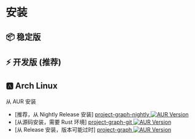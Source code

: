# 安装

## 📦 稳定版

<GithubRelease repo="LiRenTech/project-graph" />

## ⚡ 开发版 (推荐)

<GithubRelease repo="LiRenTech/project-graph" nightly />

## 🅰 Arch Linux

从 AUR 安装

- [推荐，从 Nightly Release 安装] [project-graph-nightly ![AUR Version](https://img.shields.io/aur/version/project-graph-nightly?cacheSeconds=0)](https://aur.archlinux.org/packages/project-graph-nightly)
- [从源码安装，需要 Rust 环境] [project-graph-git ![AUR Version](https://img.shields.io/aur/version/project-graph-git?cacheSeconds=0)](https://aur.archlinux.org/packages/project-graph-git)
- [从 Release 安装，版本可能过时] [project-graph ![AUR Version](https://img.shields.io/aur/version/project-graph?cacheSeconds=0)](https://aur.archlinux.org/packages/project-graph)
